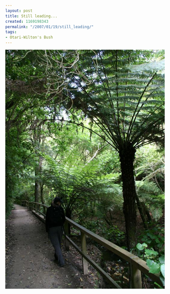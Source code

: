 ```yaml
---
layout: post
title: Still leading...
created: 1169198343
permalink: "/2007/01/19/still_leading/"
tags:
- Otari-Wilton's Bush
---
```


<img src="/image/images/IMG_3116.JPG"/>

